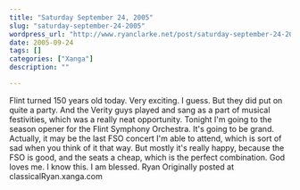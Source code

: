 ```yaml
---
title: "Saturday September 24, 2005"
slug: "saturday-september-24-2005"
wordpress_url: "http://www.ryanclarke.net/post/saturday-september-24-2005/"
date: 2005-09-24
tags: []
categories: ["Xanga"]
description: ""

---
```


Flint turned 150 years old today. Very exciting. I guess. But they did put on quite a party. And the Verity guys played and sang as a part of musical festivities, which was a really neat opportunity.
 Tonight I'm going to the season opener for the Flint Symphony Orchestra. It's going to be grand. Actually, it may be the last FSO concert I'm able to attend, which is sort of sad when you think of it that way. But mostly it's really happy, because the FSO is good, and the seats a cheap, which is the perfect combination.
 God loves me. I know this. I am blessed.
 Ryan
Originally posted at classicalRyan.xanga.com

